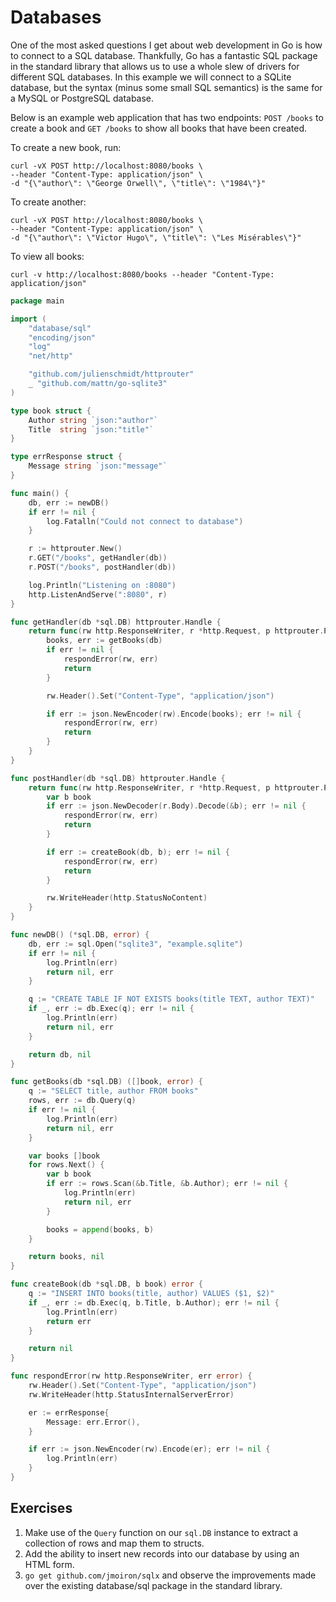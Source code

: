 # Databases
One of the most asked questions I get about web development in Go is how to
connect to a SQL database. Thankfully, Go has a fantastic SQL package in the
standard library that allows us to use a whole slew of drivers for different
SQL databases. In this example we will connect to a SQLite database, but the
syntax (minus some small SQL semantics) is the same for a MySQL or PostgreSQL
database.

Below is an example web application that has two endpoints: `POST /books` to
create a book and `GET /books` to show all books that have been created.

To create a new book, run:

    curl -vX POST http://localhost:8080/books \
    --header "Content-Type: application/json" \
    -d "{\"author\": \"George Orwell\", \"title\": \"1984\"}"

To create another:

    curl -vX POST http://localhost:8080/books \
    --header "Content-Type: application/json" \
    -d "{\"author\": \"Victor Hugo\", \"title\": \"Les Misérables\"}"

To view all books:

    curl -v http://localhost:8080/books --header "Content-Type: application/json"

``` go
package main

import (
	"database/sql"
	"encoding/json"
	"log"
	"net/http"

	"github.com/julienschmidt/httprouter"
	_ "github.com/mattn/go-sqlite3"
)

type book struct {
	Author string `json:"author"`
	Title  string `json:"title"`
}

type errResponse struct {
	Message string `json:"message"`
}

func main() {
	db, err := newDB()
	if err != nil {
		log.Fatalln("Could not connect to database")
	}

	r := httprouter.New()
	r.GET("/books", getHandler(db))
	r.POST("/books", postHandler(db))

	log.Println("Listening on :8080")
	http.ListenAndServe(":8080", r)
}

func getHandler(db *sql.DB) httprouter.Handle {
	return func(rw http.ResponseWriter, r *http.Request, p httprouter.Params) {
		books, err := getBooks(db)
		if err != nil {
			respondError(rw, err)
			return
		}

		rw.Header().Set("Content-Type", "application/json")

		if err := json.NewEncoder(rw).Encode(books); err != nil {
			respondError(rw, err)
			return
		}
	}
}

func postHandler(db *sql.DB) httprouter.Handle {
	return func(rw http.ResponseWriter, r *http.Request, p httprouter.Params) {
		var b book
		if err := json.NewDecoder(r.Body).Decode(&b); err != nil {
			respondError(rw, err)
			return
		}

		if err := createBook(db, b); err != nil {
			respondError(rw, err)
			return
		}

		rw.WriteHeader(http.StatusNoContent)
	}
}

func newDB() (*sql.DB, error) {
	db, err := sql.Open("sqlite3", "example.sqlite")
	if err != nil {
		log.Println(err)
		return nil, err
	}

	q := "CREATE TABLE IF NOT EXISTS books(title TEXT, author TEXT)"
	if _, err := db.Exec(q); err != nil {
		log.Println(err)
		return nil, err
	}

	return db, nil
}

func getBooks(db *sql.DB) ([]book, error) {
	q := "SELECT title, author FROM books"
	rows, err := db.Query(q)
	if err != nil {
		log.Println(err)
		return nil, err
	}

	var books []book
	for rows.Next() {
		var b book
		if err := rows.Scan(&b.Title, &b.Author); err != nil {
			log.Println(err)
			return nil, err
		}

		books = append(books, b)
	}

	return books, nil
}

func createBook(db *sql.DB, b book) error {
	q := "INSERT INTO books(title, author) VALUES ($1, $2)"
	if _, err := db.Exec(q, b.Title, b.Author); err != nil {
		log.Println(err)
		return err
	}

	return nil
}

func respondError(rw http.ResponseWriter, err error) {
	rw.Header().Set("Content-Type", "application/json")
	rw.WriteHeader(http.StatusInternalServerError)

	er := errResponse{
		Message: err.Error(),
	}

	if err := json.NewEncoder(rw).Encode(er); err != nil {
		log.Println(err)
	}
}
```

## Exercises
1. Make use of the `Query` function on our `sql.DB` instance to extract a collection of rows and map them to structs.
2. Add the ability to insert new records into our database by using an HTML form.
3. `go get github.com/jmoiron/sqlx` and observe the improvements made over the existing database/sql package in the standard library.
